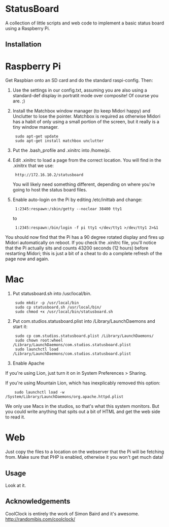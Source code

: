 StatusBoard
===========

A collection of little scripts and web code to implement a basic status board using a Raspberry Pi.


Installation
------------

# Raspberry Pi

Get Raspbian onto an SD card and do the standard raspi-config. Then:

1. Use the settings in our config.txt, assuming you are also using a standard-def display in portratit mode over composite! Of course you are. ;)

2. Install the Matchbox window manager (to keep Midori happy) and Unclutter to lose the pointer. Matchbox is required as otherwise Midori has a habit of only using a small portion of the screen, but it really is a tiny window manager.

		sudo apt-get update
		sudo apt-get install matchbox unclutter

3. Put the .bash_profile and .xinitrc into /home/pi.

4. Edit .xinitrc to load a page from the correct location. You will find in the .xinitrx that we use:

		http://172.16.10.2/statusboard

	You will likely need something different, depending on where you're going to host the status board files.

5. Enable auto-login on the Pi by editing /etc/inittab and change:

		1:2345:respawn:/sbin/getty --noclear 38400 tty1 

	to

		1:2345:respawn:/bin/login -f pi tty1 </dev/tty1 >/dev/tty1 2>&1

You should now find that the Pi has a 90 degree rotated display and fires up Midori automatically on reboot. If you check the .xinitrc file, you'll notice that the Pi actually sits and counts 43200 seconds (12 hours) before restarting Midori; this is just a bit of a cheat to do a complete refresh of the page now and again.


# Mac

1. Put statusboard.sh into /usr/local/bin.

        sudo mkdir -p /usr/local/bin
        sudo cp statusboard.sh /usr/local/bin/
        sudo chmod +x /usr/local/bin/statusboard.sh

2. Put com.studios.statusboard.plist into /Library/LaunchDaemons and start it:

        sudo cp com.studios.statusboard.plist /Library/LaunchDaemons/
        sudo chown root:wheel /Library/LaunchDaemons/com.studios.statusboard.plist
        sudo launchctl load /Library/LaunchDaemons/com.studios.statusboard.plist

3. Enable Apache

If you're using Lion, just turn it on in System Preferences > Sharing.

If you're using Mountain Lion, which has inexplicably removed this option:

        sudo launchctl load -w /System/Library/LaunchDaemons/org.apache.httpd.plist

We only use Macs in the studios, so that's what this system monitors. But you could write anything that spits out a bit of HTML and get the web side to read it.


# Web

Just copy the files to a location on the webserver that the Pi will be fetching from. Make sure that PHP is enabled, otherwise it you won't get much data!


Usage
-----

Look at it.


Acknowledgements
----------------

CoolClock is entirely the work of Simon Baird and it's awesome.
http://randomibis.com/coolclock/


